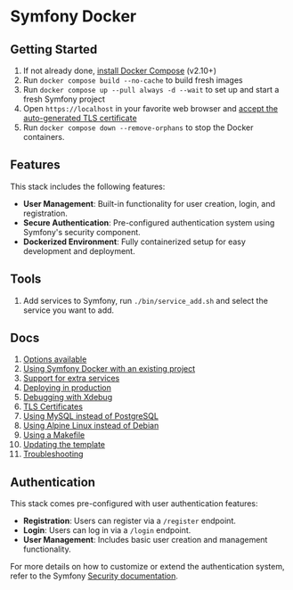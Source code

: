 # Symfony Docker

## Getting Started

1. If not already done, [install Docker Compose](https://docs.docker.com/compose/install/) (v2.10+)
2. Run `docker compose build --no-cache` to build fresh images
3. Run `docker compose up --pull always -d --wait` to set up and start a fresh Symfony project
4. Open `https://localhost` in your favorite web browser and [accept the auto-generated TLS certificate](https://stackoverflow.com/a/15076602/1352334)
5. Run `docker compose down --remove-orphans` to stop the Docker containers.

## Features

This stack includes the following features:
- **User Management**: Built-in functionality for user creation, login, and registration.
- **Secure Authentication**: Pre-configured authentication system using Symfony's security component.
- **Dockerized Environment**: Fully containerized setup for easy development and deployment.

## Tools

1. Add services to Symfony, run `./bin/service_add.sh` and select the service you want to add.

## Docs

1. [Options available](docs/options.md)
2. [Using Symfony Docker with an existing project](docs/existing-project.md)
3. [Support for extra services](docs/extra-services.md)
4. [Deploying in production](docs/production.md)
5. [Debugging with Xdebug](docs/xdebug.md)
6. [TLS Certificates](docs/tls.md)
7. [Using MySQL instead of PostgreSQL](docs/mysql.md)
8. [Using Alpine Linux instead of Debian](docs/alpine.md)
9. [Using a Makefile](docs/makefile.md)
10. [Updating the template](docs/updating.md)
11. [Troubleshooting](docs/troubleshooting.md)

## Authentication

This stack comes pre-configured with user authentication features:
- **Registration**: Users can register via a `/register` endpoint.
- **Login**: Users can log in via a `/login` endpoint.
- **User Management**: Includes basic user creation and management functionality.

For more details on how to customize or extend the authentication system, refer to the Symfony [Security documentation](https://symfony.com/doc/current/security.html).